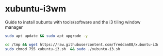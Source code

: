 # xubuntu-i3wm

Guide to install xubuntu with tools/software and the i3 tiling window manager

```bash
sudo apt update && sudo apt upgrade -y
```

```bash
cd /tmp && wget https://raw.githubusercontent.com/freddan88/xubuntu-i3wm/main/xubuntu-i3.sh
sudo chmod 755 xubuntu-i3.sh  && sudo ./xubuntu-i3.sh
```
